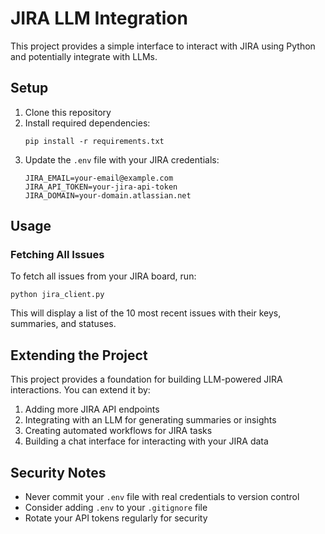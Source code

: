 # JIRA LLM Integration

This project provides a simple interface to interact with JIRA using Python and potentially integrate with LLMs.

## Setup

1. Clone this repository
2. Install required dependencies:
   ```
   pip install -r requirements.txt
   ```
3. Update the `.env` file with your JIRA credentials:
   ```
   JIRA_EMAIL=your-email@example.com
   JIRA_API_TOKEN=your-jira-api-token
   JIRA_DOMAIN=your-domain.atlassian.net
   ```

## Usage

### Fetching All Issues

To fetch all issues from your JIRA board, run:

```
python jira_client.py
```

This will display a list of the 10 most recent issues with their keys, summaries, and statuses.

## Extending the Project

This project provides a foundation for building LLM-powered JIRA interactions. You can extend it by:

1. Adding more JIRA API endpoints
2. Integrating with an LLM for generating summaries or insights
3. Creating automated workflows for JIRA tasks
4. Building a chat interface for interacting with your JIRA data

## Security Notes

- Never commit your `.env` file with real credentials to version control
- Consider adding `.env` to your `.gitignore` file
- Rotate your API tokens regularly for security 